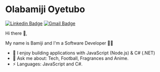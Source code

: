 # Olabamiji Oyetubo
[![Linkedin Badge](https://img.shields.io/badge/-olabamijioyetubo-blue?style=flat-square&logo=Linkedin&logoColor=white&link=https://www.linkedin.com/in/olabamiji-oyetubo-9a5538162/)](https://www.linkedin.com/in/olabamiji-oyetubo-9a5538162/) 
[![Gmail Badge](https://img.shields.io/badge/-oyetubobamiji@gmail.com-c14438?style=flat-square&logo=Gmail&logoColor=white&link=mailto:oyetubobamiji@gmail.com)](mailto:oyetubobamiji@gmail.com)

 Hi there 👋, 
 <p>
My name is Bamiji and I'm a Software Developer 👨‍💻
</p>
<ul>
 <li> 🔭 I enjoy building applications with JavaScript (Node.js) & C# (.NET) </li>
 <li> 💬 Ask me about: Tech, Football, Fragrances and Anime.</li>
 <li>⚡ Languages: JavaScript and C#. </li>
</ul>
